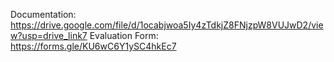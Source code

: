 Documentation: https://drive.google.com/file/d/1ocabjwoa5Iy4zTdkjZ8FNjzpW8VUJwD2/view?usp=drive_link7
Evaluation Form: https://forms.gle/KU6wC6Y1ySC4hkEc7
